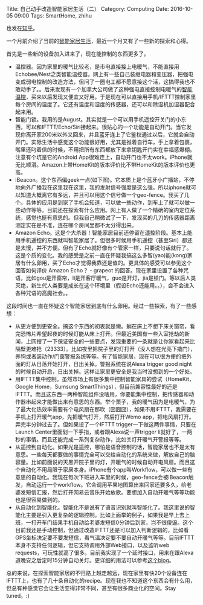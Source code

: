 Title: 自己动手改造智能家居生活（二）
Category: Computing
Date: 2016-10-05 09:00
Tags: SmartHome, zhihu

也发在[知乎](https://zhuanlan.zhihu.com/p/22777287)。

一个月前介绍了当前的[智能家居生活](https://zhuanlan.zhihu.com/p/22247615)，最近一个月又有了一些新的探索和心得。

首先是一些新的设备加入进来了，现在能控制的东西更多了。

* 温控器。因为家里的暖气比较老，是市电直接接上电暖气，不能直接用Echobee/Nest之类智能温控器。网上有一些自己装继电器和变压器，把强电变成弱电控制的改造方法，但问了一圈电工都不愿意接这个活，这搞得我也不敢动手了。。后来发现有一个加拿大公司做了这种强电直接控制电暖气的[智能温控](https://casaconnect.com/en/caleo/)，买来以后发现又便宜又好用。于是现在可以直接用手机/IFTTT控制家里每个房间的温度了。它还有温度和湿度的传感器，还可以和除湿机加湿器配合起来用。
* 智能门锁。我用的是August。其实就是一个可以用手机遥控开关门的小东西，可以和IFTTT/Echo/Siri接起来。很贴心的一个功能是自动开门。当它发现你离开家200米以外又回来，并且蓝牙连上了它鉴权通过以后，它就会自动开门。实际生活中感觉这个功能很好用，尤其是推着自行车，手上拿着包裹，嘴里还叼着信的时候，不用把所有东西都放下来拿钥匙开门实在幸福感爆棚。注意有个坑是它的Android App很难连上，自动开门也不太work。iPhone就无比顺滑。Amazon上带HomeKit的版本评价比不带HomeKit的版本评价也更高。
* iBeacon。这个东西偏geek一点(如下图)。它本质上是个蓝牙小广播站，不停地向外广播我在这里我在这里，我的发射信号强度是这么强。所以iphone就可以知道大概离它有多远，并且可以用这个信号做一个geo-fence。我买了几个。具体的应用是到家了手机会知道，可以做一些动作，到车上了就可以做一些动作等等。目前还在探索有什么应用。网上有人做了一个精确的室内定位系统，感觉也挺有意思的。但我自己稍微试了一下，发现买的几刀的传感器距离测定实在是不准，连在哪个房间里都不太分得出来。
* Amazon Echo。这是个大杀器！智能家居目前还停留在遥控阶段。基本上能用手机遥控的东西就叫智能家居了。但很多时候用手机遥控（甚至Siri）都还是太慢，并不方便。但有了Echo就好像有个管家一样，只要说句话就行了。这是个质的变化。我的感受是之前一直在怀疑我搞这么多智(yao)能(kong)家居有什么卵用，买了Echo才觉得我靠还是值的。更具体的感受可以参见这个回答如何评价 Amazon Echo？ - grapeot 的回答。现在家里设置了各种咒语，比如gou是开窗帘，li是开客厅暖气，guo是开灯，jia是锁门。等以后人类灭绝，新生代人类要是成长在这个环境里（假设Echo还能用。。），会不会进入各种咒语的高魔社会。。

这段时间也一直在怀疑这个智能家居到底有什么卵用。经过一些探索，有了一些感想：

* 从更方便到更安全。搞这个东西的初衷就是懒。躺在床上不想下床关窗帘，看完恐怖片希望起夜的时候灯能从床上打开。但最近美国有一些入室抢劫的新闻，上网搜了一下保证安全的一些要点，发现重要的一条就是让你家看起来比隔壁更难抢（23333）。比如夜里把院子里的灯打开（没人想在光亮下撬门），养狗或者装动作/门窗警报系统等等。有了智能家居，现在可以很方便的把外面的灯从日落开始打开，日出关掉。警报系统在说Alexa trigger good night的时候自动开启，日出关掉。这样让家里更安全是我当时没想到的一个好处。
* 用IFTTT集中控制。虽然市场上有很多集中控制智能家具的尝试（HomeKit，Google Home，Sumsung SmartThings），但目前兼容性最好的还是IFTTT。而且这东西一两种智能组件没啥用，你要能集中控制，把传感器和动作器串起来才能做出来有意思的东西。举个栗子，我的暖气因为是电暖气，为了最大化热效率需要有个电风扇在那吹（囧囧囧），如果不用IFTTT，我需要在手机上打开暖气app，先把暖气打开，然后打开Wemo app，把电风扇打开。弄完半分钟过去了。但如果设了一个IFTTT trigger一下做这两件事情，只要在Launch Center里面划一下手指，或者跟Alexa说一声trigger li就好了，一两秒的事情。而且还能完成一系列复杂动作，比如关灯开暖气开警报等等。
* 从遥控到自动化。如果光是遥控，哪怕是语音控制的话，智能家居也不是太有意思。一些每天都要做的事情完全可以交给自动化的系统来做，解放自己的脑容量。比如前面说的天黑开院子里的灯，开暖气的时候自动开电风扇。而且这个自动化不用局限于家居本身。iPhone有个app叫Workflow，可以做一些有意思的自动化。我现在每次下班进入车里的时候，geo-fence会被iBeacon触发，自动运行一个workflow。它会调用苹果地图算出来回家还要多久，给老婆发短信汇报，然后打开网易云音乐开始放歌。要想加入自动开暖气等等功能也是很容易做到的。
* 从自动化到智能化。智能化不是说有了语音识别就叫智能化了。我这里说的智能化主要是引入更复杂的逻辑控制。比如上面举的例子，如果我是早上去上班，一打开车门结果手机自动给老婆发短信0分钟后到家，岂不很傻逼。这个目前我还是手动控制，但通过改造IFTTT还是可以加入判断逻辑的，比如看GPS坐标决定要不要发短信，看气温决定要不要自动开暖气等等。目前IFTTT本身不支持任何逻辑，但它支持调用外部Web接口，以及监听web requests，可玩性就高了很多。目前我实现了一个延时接口，用来在跟Alexa道晚安之后定时15分钟自动关灯。更详细的用法可以参考[这个blog](https://grapeot.me/adding-a-delay-to-ifttt-recipes.html)。

总的来说，在探索智能家居的不归路上越走越远，现在家里有快20个设备连在IFTTT上，也有了几十条自动化的recipe。现在我也不知道这个东西会有什么用，但总有种感觉它会让生活变得非常不同，甚至有很多商业化的空间。Stay tuned。:)
